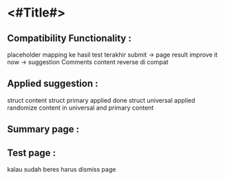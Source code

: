 #  <#Title#>

## Compatibility Functionality :
placeholder mapping ke hasil test terakhir
submit -> page result
improve it now -> suggestion
Comments content
reverse di compat

## Applied suggestion :

struct content
    struct primary applied done
    struct universal applied 
randomize content in universal and primary content

## Summary page :

## Test page :
kalau sudah beres harus dismiss page
